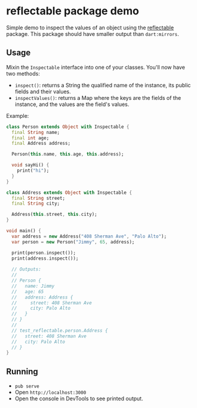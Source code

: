 # reflectable package demo

Simple demo to inspect the values of an object using the [reflectable] package. This package should have smaller output
than `dart:mirrors`.

## Usage

Mixin the `Inspectable` interface into one of your classes. You'll now have two methods:

* `inspect()`: returns a String the qualified name of the instance, its public fields and their values.
* `inspectValues()`: returns a Map where the keys are the fields of the instance, and the values are the field's values.

Example:

```dart
class Person extends Object with Inspectable {
  final String name;
  final int age;
  final Address address;

  Person(this.name, this.age, this.address);

  void sayHi() {
    print("hi");
  }
}

class Address extends Object with Inspectable {
  final String street;
  final String city;

  Address(this.street, this.city);
}

void main() {
  var address = new Address("408 Sherman Ave", "Palo Alto");
  var person = new Person("Jimmy", 65, address);

  print(person.inspect());
  print(address.inspect());
  
  // Outputs:
  //
  // Person {
  //   name: Jimmy
  //   age: 65
  //   address: Address {
  //     street: 408 Sherman Ave
  //     city: Palo Alto
  //   }
  // }
  //   
  // test_reflectable.person.Address {
  //   street: 408 Sherman Ave
  //   city: Palo Alto
  // }
}
```

## Running

* `pub serve`
* Open `http://localhost:3000`
* Open the console in DevTools to see printed output.

[reflectable]: https://pub.dartlang.org/packages/reflectable

